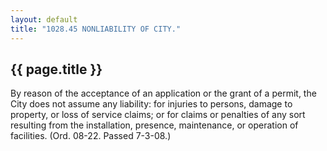 ```yaml
---
layout: default 
title: "1028.45 NONLIABILITY OF CITY."
---
```


{{ page.title }}
----------------

By reason of the acceptance of an application or the grant of a permit,
the City does not assume any liability: for injuries to persons, damage
to property, or loss of service claims; or for claims or penalties of
any sort resulting from the installation, presence, maintenance, or
operation of facilities. (Ord. 08-22. Passed 7-3-08.)

